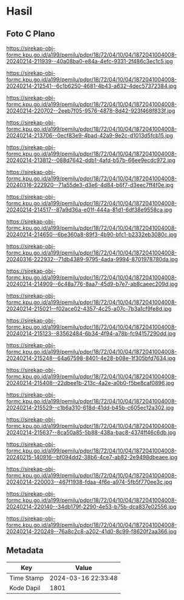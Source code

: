 # Hasil

## Foto C Plano

https://sirekap-obj-formc.kpu.go.id/a199/pemilu/pdpr/18/72/04/10/04/1872041004008-20240214-211939--40a08ba0-e84a-4efc-9331-2f486c3ec1c5.jpg

https://sirekap-obj-formc.kpu.go.id/a199/pemilu/pdpr/18/72/04/10/04/1872041004008-20240214-212541--6c1b6250-4681-4b43-a632-4dec57372384.jpg

https://sirekap-obj-formc.kpu.go.id/a199/pemilu/pdpr/18/72/04/10/04/1872041004008-20240214-220702--2eeb7f05-9576-4878-8d42-923f468f833f.jpg

https://sirekap-obj-formc.kpu.go.id/a199/pemilu/pdpr/18/72/04/10/04/1872041004008-20240214-213706--0ecf83e9-4bad-42a9-9e2c-d1013d5fcb15.jpg

https://sirekap-obj-formc.kpu.go.id/a199/pemilu/pdpr/18/72/04/10/04/1872041004008-20240214-213812--088d7642-ddb1-4afd-b57b-66ee9ecdc972.jpg

https://sirekap-obj-formc.kpu.go.id/a199/pemilu/pdpr/18/72/04/10/04/1872041004008-20240316-222920--71a55de3-d3e6-4d84-b6f7-d3eec7ff4f0e.jpg

https://sirekap-obj-formc.kpu.go.id/a199/pemilu/pdpr/18/72/04/10/04/1872041004008-20240214-214517--87a9d36a-e01f-444a-81d1-6df38e9558ca.jpg

https://sirekap-obj-formc.kpu.go.id/a199/pemilu/pdpr/18/72/04/10/04/1872041004008-20240214-214650--6be360a8-89f3-4b90-bfc1-b2332eb3080c.jpg

https://sirekap-obj-formc.kpu.go.id/a199/pemilu/pdpr/18/72/04/10/04/1872041004008-20240316-222932--71db4389-9795-4ada-9994-8701978780da.jpg

https://sirekap-obj-formc.kpu.go.id/a199/pemilu/pdpr/18/72/04/10/04/1872041004008-20240214-214909--6c48a776-8aa7-45d9-b7e7-ab8caeec209d.jpg

https://sirekap-obj-formc.kpu.go.id/a199/pemilu/pdpr/18/72/04/10/04/1872041004008-20240214-215021--f02ace02-4357-4c25-a07c-7b3a1cf9fe8d.jpg

https://sirekap-obj-formc.kpu.go.id/a199/pemilu/pdpr/18/72/04/10/04/1872041004008-20240214-215123--83562484-6b34-4f94-a78b-fc94157290dd.jpg

https://sirekap-obj-formc.kpu.go.id/a199/pemilu/pdpr/18/72/04/10/04/1872041004008-20240214-215248--64a67598-8401-4e28-b08e-1f305bfd7634.jpg

https://sirekap-obj-formc.kpu.go.id/a199/pemilu/pdpr/18/72/04/10/04/1872041004008-20240214-215408--22dbee1b-213c-4a2e-a0b0-f5be8caf0896.jpg

https://sirekap-obj-formc.kpu.go.id/a199/pemilu/pdpr/18/72/04/10/04/1872041004008-20240214-215529--c1b6a310-618d-41dd-b45b-c605ec12a302.jpg

https://sirekap-obj-formc.kpu.go.id/a199/pemilu/pdpr/18/72/04/10/04/1872041004008-20240214-215637--8ca50a85-5b88-438a-bac8-4374ff46c6db.jpg

https://sirekap-obj-formc.kpu.go.id/a199/pemilu/pdpr/18/72/04/10/04/1872041004008-20240215-140916--bf094dd2-38b6-4ce7-ab82-2e9498dbeaee.jpg

https://sirekap-obj-formc.kpu.go.id/a199/pemilu/pdpr/18/72/04/10/04/1872041004008-20240214-220003--467f1938-fdaa-4f6e-a974-5fb5f770ee3c.jpg

https://sirekap-obj-formc.kpu.go.id/a199/pemilu/pdpr/18/72/04/10/04/1872041004008-20240214-220140--34db179f-2290-4e53-b75b-dca837e02556.jpg

https://sirekap-obj-formc.kpu.go.id/a199/pemilu/pdpr/18/72/04/10/04/1872041004008-20240214-220249--76a8c2c8-a202-41d0-8c99-f8620f2aa366.jpg


## Metadata

| Key        | Value               |
| ---------- | ------------------- |
| Time Stamp | 2024-03-16 22:33:48 |
| Kode Dapil | 1801                |



